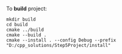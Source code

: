 To **build** project:

```
mkdir build
cd build
cmake ../build
cmake --build .
cmake --install . --config Debug --prefix "D:/cpp_solutions/Step5Project/install"

```